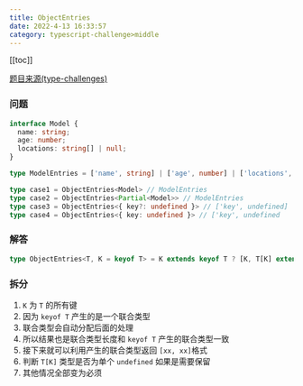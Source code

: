 ```yaml
---
title: ObjectEntries
date: 2022-4-13 16:33:57
category: typescript-challenge>middle
---
```


[[toc]]

[题目来源(type-challenges)](https://github.com/type-challenges/type-challenges/blob/master/questions/2946-medium-objectentries/README.md)

### 问题

```typescript
interface Model {
  name: string;
  age: number;
  locations: string[] | null;
}

type ModelEntries = ['name', string] | ['age', number] | ['locations', string[] | null];

type case1 = ObjectEntries<Model> // ModelEntries
type case2 = ObjectEntries<Partial<Model>> // ModelEntries
type case3 = ObjectEntries<{ key?: undefined }> // ['key', undefined]
type case4 = ObjectEntries<{ key: undefined }> // ['key', undefined
```

### 解答

```typescript
type ObjectEntries<T, K = keyof T> = K extends keyof T ? [K, T[K] extends undefined ? undefined : Required<T>[K]] : never;
```

### 拆分
1. `K` 为 `T` 的所有键
2. 因为 `keyof T` 产生的是一个联合类型
3. 联合类型会自动分配后面的处理
4. 所以结果也是联合类型长度和 `keyof T` 产生的联合类型一致
5. 接下来就可以利用产生的联合类型返回 `[xx, xx]`格式
6. 判断 `T[K]` 类型是否为单个 `undefined` 如果是需要保留
7. 其他情况全部变为必须
